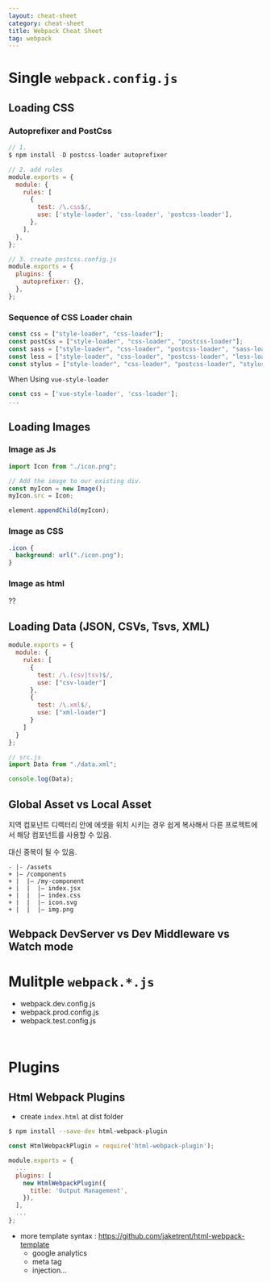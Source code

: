 ```yaml
---
layout: cheat-sheet
category: cheat-sheet
title: Webpack Cheat Sheet
tag: webpack
---
```


# Single `webpack.config.js`

## Loading CSS

### Autoprefixer and PostCss

```js
// 1.
$ npm install -D postcss-loader autoprefixer

// 2. add rules
module.exports = {
  module: {
    rules: [
      {
        test: /\.css$/,
        use: ['style-loader', 'css-loader', 'postcss-loader'],
      },
    ],
  },
};

// 3. create postcss.config.js
module.exports = {
  plugins: {
    autoprefixer: {},
  },
};
```

### Sequence of CSS Loader chain

```js
const css = ["style-loader", "css-loader"];
const postCss = ["style-loader", "css-loader", "postcss-loader"];
const sass = ["style-loader", "css-loader", "postcss-loader", "sass-loader"];
const less = ["style-loader", "css-loader", "postcss-loader", "less-loader"];
const stylus = ["style-loader", "css-loader", "postcss-loader", "stylus-loader"];
```

When Using `vue-style-loader`

```js
const css = ['vue-style-loader', 'css-loader'];
...
```

## Loading Images

### Image as Js

```js
import Icon from "./icon.png";

// Add the image to our existing div.
const myIcon = new Image();
myIcon.src = Icon;

element.appendChild(myIcon);
```

### Image as CSS

```css
.icon {
  background: url("./icon.png");
}
```

### Image as html

??

## Loading Data (JSON, CSVs, Tsvs, XML)

```js
module.exports = {
  module: {
    rules: [
      {
        test: /\.(csv|tsv)$/,
        use: ["csv-loader"]
      },
      {
        test: /\.xml$/,
        use: ["xml-loader"]
      }
    ]
  }
};

// src.js
import Data from "./data.xml";

console.log(Data);
```

## Global Asset vs Local Asset

지역 컴포넌트 디렉터리 안에 에셋을 위치 시키는 경우 쉽게 복사해서 다른 프로젝트에서 해당 컴포넌트를 사용할 수 있음.

대신 중복이 될 수 있음.

```git
- |- /assets
+ |– /components
+ |  |– /my-component
+ |  |  |– index.jsx
+ |  |  |– index.css
+ |  |  |– icon.svg
+ |  |  |– img.png
```

## Webpack DevServer vs Dev Middleware vs Watch mode

# Mulitple `webpack.*.js`

- webpack.dev.config.js
- webpack.prod.config.js
- webpack.test.config.js

```

```

```

```

# Plugins

## Html Webpack Plugins

- create `index.html` at dist folder

```bash
$ npm install --save-dev html-webpack-plugin
```

```js
const HtmlWebpackPlugin = require('html-webpack-plugin');

module.exports = {
  ...
  plugins: [
    new HtmlWebpackPlugin({
      title: 'Output Management',
    }),
  ],
  ...
};
```

- more template syntax : https://github.com/jaketrent/html-webpack-template
  - google analytics
  - meta tag
  - injection...

